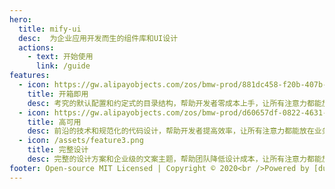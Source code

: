 ```yaml
---
hero:
  title: mify-ui
  desc:  为企业应用开发而生的组件库和UI设计
  actions:
    - text: 开始使用
      link: /guide
features:
  - icon: https://gw.alipayobjects.com/zos/bmw-prod/881dc458-f20b-407b-947a-95104b5ec82b/k79dm8ih_w144_h144.png
    title: 开箱即用
    desc: 考究的默认配置和约定式的目录结构，帮助开发者零成本上手，让所有注意力都能放在文档编写和组件开发上
  - icon: https://gw.alipayobjects.com/zos/bmw-prod/d60657df-0822-4631-9d7c-e7a869c2f21c/k79dmz3q_w126_h126.png
    title: 高可用
    desc: 前沿的技术和规范化的代码设计，帮助开发者提高效率，让所有注意力都能放在业务逻辑上
  - icon: /assets/feature3.png
    title: 完整设计
    desc: 完整的设计方案和企业级的文案主题，帮助团队降低设计成本，让所有注意力都能放在业务逻辑上
footer: Open-source MIT Licensed | Copyright © 2020<br />Powered by [dumi](https://d.umijs.org)
---
```



